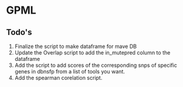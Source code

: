# GPML

## Todo's

1. Finalize the script to make dataframe for mave DB
2. Update the Overlap script to add the in_mutepred column to the dataframe
3. Add the script to add scores of the corresponding snps of specific genes in dbnsfp from a list of tools you want.
4. Add the spearman corelation script.
